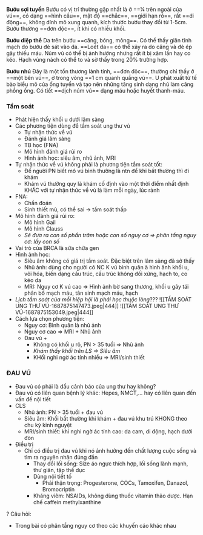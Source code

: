 
**Bướu sợi tuyến**
Bướu có vị trí thường gặp nhất là ở ==¼ trên ngoài của vú==, có dạng ==hình cầu==, mật độ ==chắc==, ==giới hạn rõ==, rất ==di động==, không dính mô xung quanh, kích thước bướu thay đổi từ 1-5cm. Bướu thường ==đơn độc==, ít khi có nhiều khối.

**Bướu diệp thể**
Da trên bướu ==căng, bóng, mỏng==. Có thể thấy giãn tĩnh mạch do bướu đè sát vào da. ==Loét da== có thể xảy ra do căng và đè ép gây thiếu máu. Núm vú có thể bị ảnh hưởng nhưng rất ít bị xâm lấn hay co kéo. Hạch vùng nách có thể to và sờ thấy trong 20% trường hợp.

**Bướu nhú**
Đây là một tổn thương lành tính, ==đơn độc==, thường chỉ thấy ở ==một bên vú==, ở trong vòng ==1 cm quanh quầng vú==. U phát xuất từ tế bào biểu mô của ống tuyến và tạo nên những tăng sinh dạng nhú làm căng phồng ống. Có tiết ==dịch núm vú== dạng máu hoặc huyết thanh-máu.

### Tầm soát
- Phát hiện thấy khối u dưới lâm sàng
- Các phương tiện dùng để tầm soát ung thư vú
	- Tự nhận thức về vú
	- Đánh giá lâm sàng
	- TB học (FNA)
	- Mô hình đánh giá rủi ro
	- Hình ảnh học: siêu âm, nhũ ảnh, MRI
- Tự nhận thức về vú không phải là phương tiện tầm soát tốt:
	- Để người PN biết mô vú bình thường là ntn để khi bất thường thì đi khám
	- Khám vú thường quy là khám cố định vào một thời điểm nhất định KHÁC với tự nhận thức về vú là làm mỗi ngày, lúc rảnh 
- FNA:
	- Chẩn đoán
	- Sinh thiết mù, có thể sai -> tầm soát thấp
- Mô hình đánh giá rủi ro:
	- Mô hình Gail
	- Mô hình Clauss
	- _Sẽ đưa ra con số phần trăm hoặc con số nguy cơ => phân tầng nguy cơ: lấy con số_
- Vai trò của BRCA là sữa chữa gen
- Hình ảnh học:
	- Siêu âm không có giá trị tầm soát. Đặc biệt trên lâm sàng đã sờ thấy
	- Nhũ ảnh: dùng cho người có NC K vú bình quân à hình ảnh khối u, vôi hóa, biến dạng cấu trúc, cấu trúc không đối xứng, hạch to, co kéo da
	- MRI: Nguy cơ K vú cao => Hình ảnh bờ sang thương, khối u gây tái phân bố mạch máu, tân sinh mạch máu, hạch
- _Lịch tầm soát của mỗi hiệp hội là phải học thuộc lòng_???
![[TẦM SOÁT UNG THƯ VÚ-1687875147473.jpeg|444]]
![[TẦM SOÁT UNG THƯ VÚ-1687875153049.jpeg|444]]
- Cách lựa chọn phương tiện:
	- Nguy cơ: Bình quân là nhũ ảnh  
	- Nguy cơ cao => MRI + Nhũ ảnh
	- Đau vú +
		- Không có khối u rõ, PN > 35 tuổi => Nhũ ảnh
		- _Khám thấy khối trên LS => Siêu âm_
		- KHối nghi ngờ ác tính nhiều => MRI/sinh thiết
### ĐAU VÚ
- Đau vú có phải là dấu cảnh báo của ung thư hay không?
- Đau vú có liên quan bệnh lý khác: Hepes, NMCT,… hay có liên quan đến vấn đề nội tiết
- CLS
	- Nhũ ảnh: PN > 35 tuổi + đau vú
	- Siêu âm: Khối bất thường khi khám + đau vú khu trú KHONG theo chu kỳ kinh nguyệt
	- MRI/sinh thiết: khi nghi ngờ ác tính cao: da cam, di động, hạch dưới đòn
- Điều trị
	- Chỉ có điều trị đau vú khi nó ảnh hưởng đến chất lượng cuộc sống và tìm ra nguyên nhân đúng đắn
		- Thay đổi lối sống: Size áo ngực thích hợp, lối sống lành mạnh, thư giãn, tập thể dục
		- Dùng nội tiết tố
			- Phải thận trọng: Progesterone, COCs, Tamoxifen, Danazol, Bromocriptin
		- Kháng viêm: NSAIDs, không dùng thuốc vitamin thảo dược. Hạn chế caffein methylxanthine



? Câu hỏi:
- Trong bài có phân tầng nguy cơ theo các khuyến cáo khác nhau
